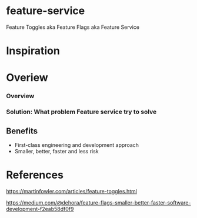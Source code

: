 # feature-service
Feature Toggles aka Feature Flags aka Feature Service

# Inspiration

# Overiew

### Overview

### Solution: What problem Feature service try to solve

## Benefits

- First-class engineering and development approach
- Smaller, better, faster and less risk

# References

https://martinfowler.com/articles/feature-toggles.html

https://medium.com/@dehora/feature-flags-smaller-better-faster-software-development-f2eab58df0f9

